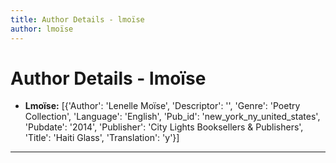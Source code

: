 ```yaml
---
title: Author Details - lmoïse
author: lmoïse
---
```


# Author Details - lmoïse

<ul>
    <li><strong>Lmoïse:</strong> [{'Author': 'Lenelle Moïse', 'Descriptor': '', 'Genre': 'Poetry Collection', 'Language': 'English', 'Pub_id': 'new_york_ny_united_states', 'Pubdate': '2014', 'Publisher': 'City Lights Booksellers & Publishers', 'Title': 'Haiti Glass', 'Translation': 'y'}]</li>
</ul>
<hr>